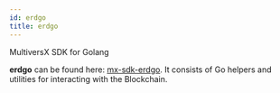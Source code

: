```yaml
---
id: erdgo
title: erdgo
---
```


MultiversX SDK for Golang

**erdgo** can be found here: [mx-sdk-erdgo](https://github.com/multiversx/mx-sdk-erdgo/).
It consists of Go helpers and utilities for interacting with the Blockchain.
